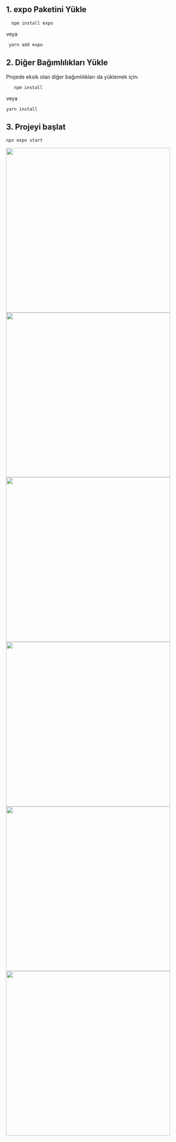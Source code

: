 ## 1. expo Paketini Yükle
```
  npm install expo
```
veya
```
 yarn add expo
```

## 2. Diğer Bağımlılıkları Yükle
Projede eksik olan diğer bağımlılıkları da yüklemek için:
```
   npm install
```
veya
```
yarn install
```

## 3. Projeyi başlat
```
npx expo start
```

<img src="https://github.com/user-attachments/assets/1d45b637-e1f0-4c7e-896e-48070ec44955" width="450" height="450"/>

<img src="https://github.com/user-attachments/assets/04a3dc72-4fe9-4950-897a-93480dde5447" width="450" height="450"/>

<img src="https://github.com/user-attachments/assets/31449078-1d2f-4568-bb2e-71e7466fcc68" width="450" height="450"/>

<img src="https://github.com/user-attachments/assets/05e5d7a7-4483-4eb4-99e4-3d837de60fd0" width="450" height="450"/>

<img src="https://github.com/user-attachments/assets/2ef9571d-16aa-4f61-9a94-2eefe78fa8e4" width="450" height="450"/>

<img src="https://github.com/user-attachments/assets/bee45bb1-dd93-4b97-bf3d-0a937885fc2d" width="450" height="450"/>



